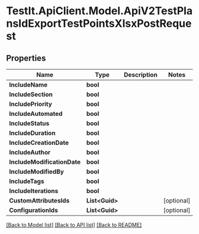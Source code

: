 # TestIt.ApiClient.Model.ApiV2TestPlansIdExportTestPointsXlsxPostRequest

## Properties

Name | Type | Description | Notes
------------ | ------------- | ------------- | -------------
**IncludeName** | **bool** |  | 
**IncludeSection** | **bool** |  | 
**IncludePriority** | **bool** |  | 
**IncludeAutomated** | **bool** |  | 
**IncludeStatus** | **bool** |  | 
**IncludeDuration** | **bool** |  | 
**IncludeCreationDate** | **bool** |  | 
**IncludeAuthor** | **bool** |  | 
**IncludeModificationDate** | **bool** |  | 
**IncludeModifiedBy** | **bool** |  | 
**IncludeTags** | **bool** |  | 
**IncludeIterations** | **bool** |  | 
**CustomAttributesIds** | **List&lt;Guid&gt;** |  | [optional] 
**ConfigurationIds** | **List&lt;Guid&gt;** |  | [optional] 

[[Back to Model list]](../README.md#documentation-for-models) [[Back to API list]](../README.md#documentation-for-api-endpoints) [[Back to README]](../README.md)

